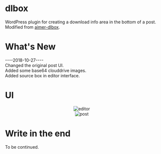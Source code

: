 # dlbox
WordPress plugin for creating a download info area in the bottom of a post. Modified from [aimer-dlbox](https://github.com/aimerforreimu/aimer-dlbox/).
# What's New
----2018-10-27----<br>
Changed the original post UI.<br>
Added some base64 clouddrive images.<br>
Added source box in editor interface.<br>

# UI
<div align=center><img src="https://raw.githubusercontent.com/wiki/412jht/dlbox/dl-1.png" title="editor" /></div>
<div align=center><img src="https://raw.githubusercontent.com/wiki/412jht/dlbox/dl-2.png" title="post" /></div>

# Write in the end
To be continued.
